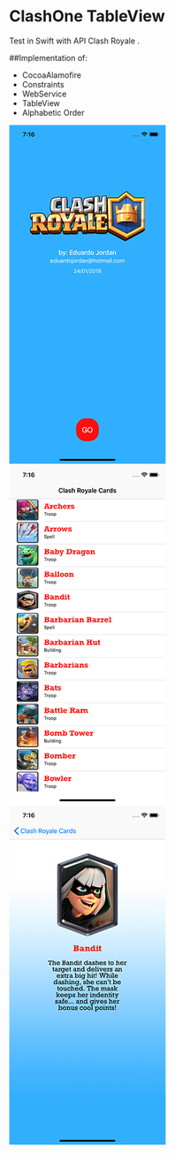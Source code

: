 # ClashOne TableView 
Test in Swift with API Clash Royale . 

##Implementation of:
* CocoaAlamofire
* Constraints
* WebService
* TableView
* Alphabetic Order



![Screenshot](vista1.png)
![Screenshot](vista2.png)
![Screenshot](vista3.png)
